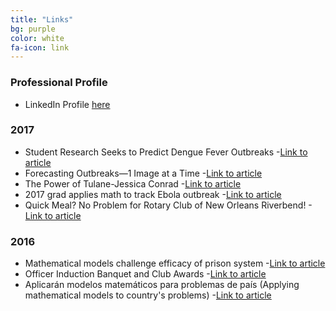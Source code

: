 ```yaml
---
title: "Links"
bg: purple
color: white
fa-icon: link
---
```

<!-- fa-icon can be set to any from http://fortawesome.github.io/Font-Awesome/icons/ -->
### Professional Profile
* LinkedIn Profile [here](https://www.linkedin.com/in/jessieconrad/)

### 2017
* Student Research Seeks to Predict Dengue Fever Outbreaks
	-[Link to article](http://www.newmexicoconsortium.org/news/student-research-seeks-to-predict-dengue-fever-outbreaks)	
* Forecasting Outbreaks—1 Image at a Time
	-[Link to article](https://blogs.scientificamerican.com/observations/forecasting-outbreaks-mdash-1-image-at-a-time/)
* The Power of Tulane-Jessica Conrad
	-[Link to article](https://tricentennial.tulane.edu/content/power-tulane-jessica-conrad)
* 2017 grad applies math to track Ebola outbreak
	-[Link to article](https://news.tulane.edu/news/2017-grad-applies-math-track-ebola-outbreak)
* Quick Meal? No Problem for Rotary Club of New Orleans Riverbend!
	-[Link to article](https://portal.clubrunner.ca/9237/stories/quick-meal-no-problem-for-rotary-club-of-new-orleans-riverbend)
### 2016
* Mathematical models challenge efficacy of prison system
	-[Link to article](http://miscellanynews.org/2016/11/02/news/mathematical-models-challenge-efficacy-of-prison-system/)
* Officer Induction Banquet and Club Awards
	-[Link to article](https://portal.clubrunner.ca/9237/stories/officer-induction-banquet-and-club-awards)
* Aplicarán modelos matemáticos para problemas de país (Applying mathematical models to country's problems)
	-[Link to article](http://elmundo.sv/aplicaran-modelos-matematicos-para-problemas-de-pais/)
